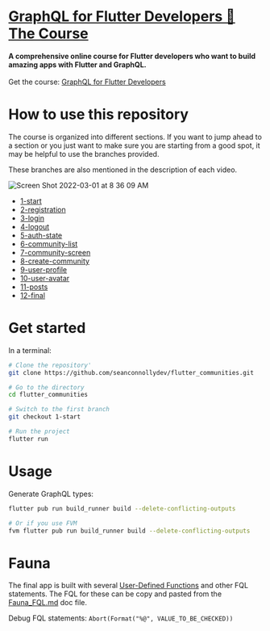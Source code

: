 <div>
  <h1><a href="https://seanconnolly.dev/flutter-graphql">GraphQL for Flutter Developers 🚀 The Course</a></h1>
  <strong>
A comprehensive online course for Flutter developers who want to build amazing apps with Flutter and GraphQL.
  </strong>
  <br /><br />
  <div>Get the course: <a href="https://seanconnolly.dev./flutter-graphql">GraphQL for Flutter Developers</a></div>
</div>

# How to use this repository
The course is organized into different sections. If you want to jump ahead to a section or you just want to make sure you are starting from a good spot, it may be helpful to use the branches provided.

These branches are also mentioned in the description of each video.

![Screen Shot 2022-03-01 at 8 36 09 AM](https://user-images.githubusercontent.com/2985457/156201075-c29f95f0-5ab2-45e7-af28-69a24342d9f1.png)

- [1-start](https://github.com/seanconnollydev/flutter_communities/tree/1-start)
- [2-registration](https://github.com/seanconnollydev/flutter_communities/tree/2-registration)
- [3-login](https://github.com/seanconnollydev/flutter_communities/tree/3-login)
- [4-logout](https://github.com/seanconnollydev/flutter_communities/tree/4-logout)
- [5-auth-state](https://github.com/seanconnollydev/flutter_communities/tree/5-auth-state)
- [6-community-list](https://github.com/seanconnollydev/flutter_communities/tree/6-community-list)
- [7-community-screen](https://github.com/seanconnollydev/flutter_communities/tree/7-community-screen)
- [8-create-community](https://github.com/seanconnollydev/flutter_communities/tree/8-create-community)
- [9-user-profile](https://github.com/seanconnollydev/flutter_communities/tree/9-user-profile)
- [10-user-avatar](https://github.com/seanconnollydev/flutter_communities/tree/10-user-avatar)
- [11-posts](https://github.com/seanconnollydev/flutter_communities/tree/11-posts)
- [12-final](https://github.com/seanconnollydev/flutter_communities/tree/12-final)

# Get started
In a terminal:

```bash
# Clone the repository'
git clone https://github.com/seanconnollydev/flutter_communities.git

# Go to the directory
cd flutter_communities

# Switch to the first branch
git checkout 1-start

# Run the project
flutter run
```

# Usage

Generate GraphQL types:
```bash
flutter pub run build_runner build --delete-conflicting-outputs

# Or if you use FVM
fvm flutter pub run build_runner build --delete-conflicting-outputs
```

# Fauna

The final app is built with several [User-Defined Functions](https://docs.fauna.com/fauna/current/learn/understanding/user_defined_functions) and other FQL statements. The FQL for these can be copy and pasted from the [Fauna_FQL.md](Fauna_FQL.md) doc file.

Debug FQL statements:
`Abort(Format("%@", VALUE_TO_BE_CHECKED))`
